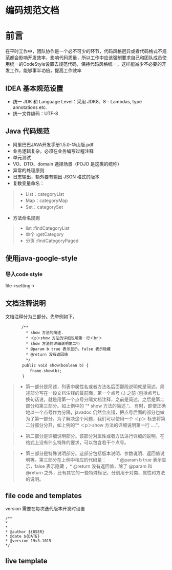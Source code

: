 编码规范文档
==============
# 前言
在平时工作中，团队协作是一个必不可少的环节，代码风格迥异或者代码格式不规范都会影响开发效率，影响代码质量，所以工作中应该强制要求自己和团队成员使用统一的CodeStyle设置去规范代码，保持代码风格统一，这样能减少不必要的开发工作，能够事半功倍，提高工作效率

## IDEA 基本规范设置
* 统一 JDK 和 Language Level：采用 JDK8、8 - Lambdas, type annotations etc.
* 统一文件编码：UTF-8
## Java 代码规范
* 阿里巴巴JAVA开发手册1.5.0-华山版.pdf
* 业务逻辑复杂，必须在业务编写过程注释
* 单元测试
* VO、DTO、domain 选择场景（POJO 是这类的统称）
* 异常的处理原则
* 日志输出，额外要有输出 JSON 格式的版本
* 复数变量命名：
>* List：categoryList
>* Map：categoryMap
>* Set：categorySet
* 方法命名规则
>* list :findCategoryList
>* 单个 :getCategory
>* 分页 :findCategoryPaged

## 使用java-google-style
### 导入code style
file->setting->
## 文档注释说明
 文档注释分为三部分。先举例如下。　　
```   
       /** 　
    　　　* show 方法的简述.　　
    　　　* ＜p＞show 方法的详细说明第一行＜br＞　　
    　　　* show 方法的详细说明第二行　　
    　　　* @param b true 表示显示，false 表示隐藏　　
    　　　* @return 没有返回值　　
    　　　*/　　
    　　public void show(boolean b) {　　
    　　　　frame.show(b);　　
    　　}
```    
>* 第一部分是简述，列表中属性名或者方法名后面那段说明就是简述。简述部分写在一段文档注释的最前面，第一个点号 (.) 之前 (包括点号)。换句话说，就是用第一个点号分隔文档注释，之前是简述，之后是第二部分和第三部分。如上例中的 “* show 方法的简述.”。
有时，即使正确地以一个点号作为分隔，javadoc 仍然会出错，把点号后面的部分也做为了第一部分。为了解决这个问题，我们可以使用一个 ＜p＞ 标志将第二分部分分开，如上例的“* ＜p＞show 方法的详细说明第一行 ….”。　　

>* 第二部分是详细说明部分。该部分对属性或者方法进行详细的说明，在格式上没有什么特殊的要求，可以包含若干个点号。　　

>* 第三部分是特殊说明部分。这部分包括版本说明、参数说明、返回值说明等。第三部分在上例中相应的代码是： 
　　* @param b true 表示显示，false 表示隐藏 ，* @return 没有返回值，除了 @param 和 @return 之外，还有其它的一些特殊标记，分别用于对类、属性和方法的说明。 
## file code and templates
version 需要在每次迭代版本开发时设置
```
/**   
* 
* .
* @author ${USER}
* @date ${DATE}
* @version 19s3.1015    
*/
```
## live template




